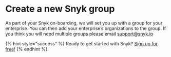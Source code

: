 # Create a new Snyk group

As part of your Snyk on-boarding, we will set you up with a group for your enterprise. You can then add your enterprise’s organizations to the group. If you think you will need multiple groups please email support@snyk.io

{% hint style="success" %}
Ready to get started with Snyk? [Sign up for free!](https://snyk.io/login?cta=sign-up&loc=footer&page=support_docs_page/)
{% endhint %}

